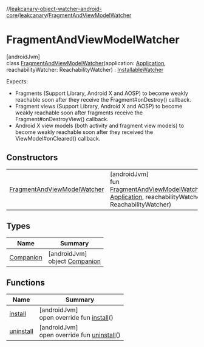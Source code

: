 //[leakcanary-object-watcher-android-core](../../../index.md)/[leakcanary](../index.md)/[FragmentAndViewModelWatcher](index.md)

# FragmentAndViewModelWatcher

[androidJvm]\
class [FragmentAndViewModelWatcher](index.md)(application: [Application](https://developer.android.com/reference/kotlin/android/app/Application.html), reachabilityWatcher: ReachabilityWatcher) : [InstallableWatcher](../-installable-watcher/index.md)

Expects:

- 
   Fragments (Support Library, Android X and AOSP) to become weakly reachable soon after they receive the Fragment#onDestroy() callback.
- 
   Fragment views (Support Library, Android X and AOSP) to become weakly reachable soon after fragments receive the Fragment#onDestroyView() callback.
- 
   Android X view models (both activity and fragment view models) to become weakly reachable soon after they received the ViewModel#onCleared() callback.

## Constructors

| | |
|---|---|
| [FragmentAndViewModelWatcher](-fragment-and-view-model-watcher.md) | [androidJvm]<br>fun [FragmentAndViewModelWatcher](-fragment-and-view-model-watcher.md)(application: [Application](https://developer.android.com/reference/kotlin/android/app/Application.html), reachabilityWatcher: ReachabilityWatcher) |

## Types

| Name | Summary |
|---|---|
| [Companion](-companion/index.md) | [androidJvm]<br>object [Companion](-companion/index.md) |

## Functions

| Name | Summary |
|---|---|
| [install](install.md) | [androidJvm]<br>open override fun [install](install.md)() |
| [uninstall](uninstall.md) | [androidJvm]<br>open override fun [uninstall](uninstall.md)() |
